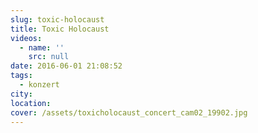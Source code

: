 ```yaml
---
slug: toxic-holocaust
title: Toxic Holocaust
videos:
  - name: ''
    src: null
date: 2016-06-01 21:08:52
tags:
  - konzert
city:
location:
cover: /assets/toxicholocaust_concert_cam02_19902.jpg
---
```

